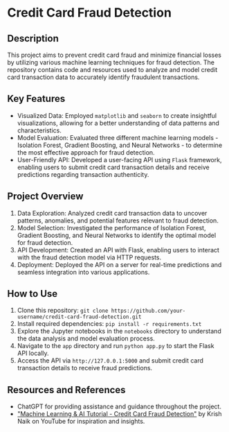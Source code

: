 # Credit Card Fraud Detection

## Description

This project aims to prevent credit card fraud and minimize financial losses by utilizing various machine learning techniques for fraud detection. The repository contains code and resources used to analyze and model credit card transaction data to accurately identify fraudulent transactions.

## Key Features

- Visualized Data: Employed `matplotlib` and `seaborn` to create insightful visualizations, allowing for a better understanding of data patterns and characteristics.
- Model Evaluation: Evaluated three different machine learning models - Isolation Forest, Gradient Boosting, and Neural Networks - to determine the most effective approach for fraud detection.
- User-Friendly API: Developed a user-facing API using `Flask` framework, enabling users to submit credit card transaction details and receive predictions regarding transaction authenticity.

## Project Overview

1. Data Exploration: Analyzed credit card transaction data to uncover patterns, anomalies, and potential features relevant to fraud detection.
2. Model Selection: Investigated the performance of Isolation Forest, Gradient Boosting, and Neural Networks to identify the optimal model for fraud detection.
3. API Development: Created an API with Flask, enabling users to interact with the fraud detection model via HTTP requests.
4. Deployment: Deployed the API on a server for real-time predictions and seamless integration into various applications.

## How to Use

1. Clone this repository: `git clone https://github.com/your-username/credit-card-fraud-detection.git`
2. Install required dependencies: `pip install -r requirements.txt`
3. Explore the Jupyter notebooks in the `notebooks` directory to understand the data analysis and model evaluation process.
4. Navigate to the `app` directory and run `python app.py` to start the Flask API locally.
5. Access the API via `http://127.0.0.1:5000` and submit credit card transaction details to receive fraud predictions.

## Resources and References

- ChatGPT for providing assistance and guidance throughout the project.
- ["Machine Learning & AI Tutorial - Credit Card Fraud Detection"](https://www.youtube.com/watch?v=frM_7UMD_-A) by Krish Naik on YouTube for inspiration and insights.